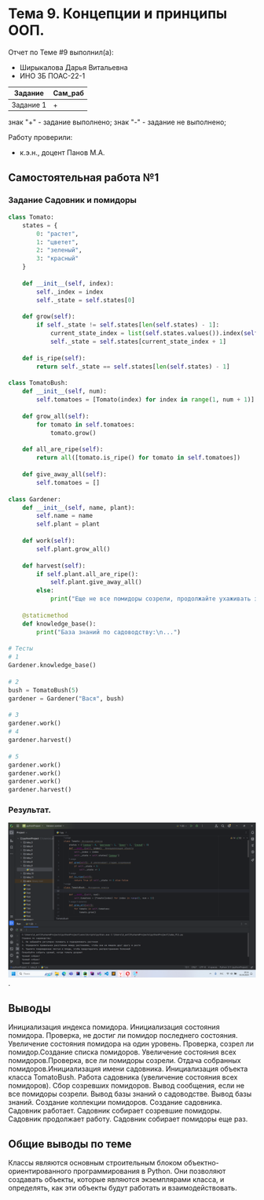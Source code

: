 # Тема 9. Концепции и принципы ООП.
Отчет по Теме #9 выполнил(а):
- Ширыкалова Дарья Витальевна
- ИНО ЗБ ПОАС-22-1

| Задание |  Сам_раб |
| ------ |  ------ |
| Задание 1 | + |


знак "+" - задание выполнено; знак "-" - задание не выполнено;

Работу проверили:
- к.э.н., доцент Панов М.А.

## Самостоятельная работа №1
### Задание Садовник и помидоры

```python
class Tomato:
    states = {
        0: "растет",
        1: "цветет",
        2: "зеленый",
        3: "красный"
    }

    def __init__(self, index):
        self._index = index  
        self._state = self.states[0]  

    def grow(self):
        if self._state != self.states[len(self.states) - 1]:  
            current_state_index = list(self.states.values()).index(self._state)
            self._state = self.states[current_state_index + 1]  

    def is_ripe(self):
        return self._state == self.states[len(self.states) - 1]  

class TomatoBush:
    def __init__(self, num):
        self.tomatoes = [Tomato(index) for index in range(1, num + 1)]  

    def grow_all(self):
        for tomato in self.tomatoes:
            tomato.grow()  

    def all_are_ripe(self):
        return all([tomato.is_ripe() for tomato in self.tomatoes])  

    def give_away_all(self):
        self.tomatoes = []  

class Gardener:
    def __init__(self, name, plant):
        self.name = name  
        self.plant = plant  

    def work(self):
        self.plant.grow_all()  

    def harvest(self):
        if self.plant.all_are_ripe():
            self.plant.give_away_all()  
        else:
            print("Еще не все помидоры созрели, продолжайте ухаживать за ними.")  

    @staticmethod
    def knowledge_base():
        print("База знаний по садоводству:\n...")  

# Тесты
# 1
Gardener.knowledge_base()  

# 2
bush = TomatoBush(5) 
gardener = Gardener("Вася", bush)  

# 3
gardener.work()  
# 4
gardener.harvest()  

# 5
gardener.work()  
gardener.work()
gardener.work()
gardener.harvest()  


```
### Результат.
![Меню](https://github.com/Dar13lol/Software_Engineering/blob/Laba_9/png_9/1.png).


## Выводы

Инициализация индекса помидора. Инициализация состояния помидора. Проверка, не достиг ли помидор последнего состояния. Увеличение состояния помидора на один уровень. Проверка, созрел ли помидор.Создание списка помидоров. Увеличение состояния всех помидоров.Проверка, все ли помидоры созрели. Отдача собранных помидоров.Инициализация имени садовника. Инициализация объекта класса TomatoBush. Работа садовника (увеличение состояния всех помидоров). Сбор созревших помидоров. Вывод сообщения, если не все помидоры созрели. Вывод базы знаний о садоводстве. Вывод базы знаний. Создание коллекции помидоров. Создание садовника. Садовник работает. Садовник собирает созревшие помидоры. Садовник продолжает работу. Садовник собирает помидоры еще раз.

  


## Общие выводы по теме
Классы являются основным строительным блоком объектно-ориентированного программирования в Python. Они позволяют создавать объекты, которые являются экземплярами класса, и определять, как эти объекты будут работать и взаимодействовать. 
